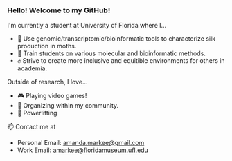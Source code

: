 ### Hello! Welcome to my GitHub! 

<!--
**amandamarkee/amandamarkee** is a ✨ _special_ ✨ repository because its `README.md` (this file) appears on your GitHub profile.

Here are some ideas to get you started:

- 🔭 I’m currently working on ...
- 🌱 I’m currently learning ...
- 👯 I’m looking to collaborate on ...
- 🤔 I’m looking for help with ...
- 💬 Ask me about ...
- 📫 How to reach me: ...
- 😄 Pronouns: ...
- ⚡ Fun fact: ...
-->

I'm currently a student at University of Florida where I...
- 🐛 Use genomic/transcriptomic/bioinformatic tools to characterize silk production in moths.
- 🧬 Train students on various molecular and bioinformatic methods.
- ✊ Strive to create more inclusive and equitible environments for others in academia.

Outside of research, I love...
- 🎮 Playing video games!
- 📣 Organizing within my community.
- 💪 Powerlifting 

📫 Contact me at
- Personal Email: amanda.markee@gmail.com
- Work Email: amarkee@floridamuseum.ufl.edu

